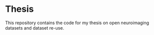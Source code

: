# Thesis
This repository contains the code for my thesis on open neuroimaging datasets and dataset re-use.
